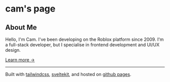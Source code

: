 # cam's page

## About Me

Hello, I'm Cam. I've been developing on the Roblox platform since 2009. I'm a full-stack developer, but I specialise in frontend development and UI/UX design.

[Learn more &rarr;](https://cxmeel.github.io/)

-----

Built with [tailwindcss](https://tailwindcss.com/), [sveltekit](https://kit.svelte.dev/), and hosted on [github pages](https://pages.github.com/).
